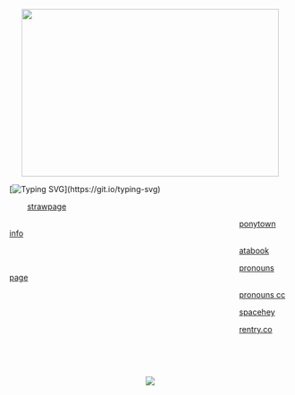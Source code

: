 <p align="center">
 <img width="460" height="300" src="https://media1.giphy.com/media/v1.Y2lkPTZjMDliOTUycjdhZzB6dHFsbGpvbXpsZTc5Njc1em5wOGszZHhjN3FxZ292MGxtZSZlcD12MV9naWZzX3NlYXJjaCZjdD1n/5d7Sf10oeyVzK8GXUa/200.gif"
	 </p>
	
  [![Typing SVG](https://readme-typing-svg.demolab.com?font=Fira+Code&pause=1000&color=F70000&width=435&lines=it's+all+this+dumb+priests+fault!!!;blame+him...)](https://git.io/typing-svg)

	
    [strawpage](https://praise-the-lamb.straw.page/)

                                       [ponytown info](https://praise-the-goat.straw.page/)

                                       [atabook](https://infestissumam.atabook.org/)

                                       [pronouns page](https://en.pronouns.page/@praise-the-lamb)

                                       [pronouns cc](https://pronouns.cc/@praise-the-lamb)

                                       [spacehey](https://spacehey.com/seveninchesofsatanicpanic)

                                      [rentry.co](https://rentry.co/praise-the-lamb)

                      

                                   <p align="center">
<p align="center">
<p align="center">
  <a href="https://github.com/kittinan/spotify-github-profile">
    <img src="https://spotify-github-profile.kittinanx.com/api/view?uid=31rzt2amg34rzeq4p7bipamyjlca&cover_image=true&theme=natemoo-re&show_offline=false&background_color=121212&interchange=false&profanity=false&bar_color=ff0000&bar_color_cover=false">
  </a>
</p>
